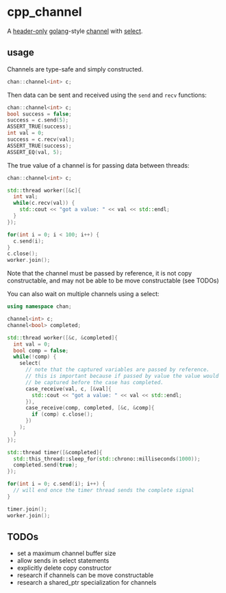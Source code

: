 # cpp_channel

A [header-only](https://github.com/donniet/cpp_channel/blob/master/include/channel.hpp) [golang](https://golang.org)-style [channel](https://golang.org/ref/spec#Channel_types) with [select](https://golang.org/ref/spec#Select_statements).  

## usage

Channels are type-safe and simply constructed.

```cpp
chan::channel<int> c;
```

Then data can be sent and received using the `send` and `recv` functions:

```cpp
chan::channel<int> c;
bool success = false;
success = c.send(5);
ASSERT_TRUE(success);
int val = 0;
success = c.recv(val);
ASSERT_TRUE(success);
ASSERT_EQ(val, 5);
```

The true value of a channel is for passing data between threads:

```cpp
chan::channel<int> c;

std::thread worker([&c]{
  int val;
  while(c.recv(val)) {
    std::cout << "got a value: " << val << std::endl;
  }
});

for(int i = 0; i < 100; i++) {
  c.send(i);
}
c.close();
worker.join();
```

Note that the channel must be passed by reference, it is not copy constructable, and may not be able to be move constructable (see TODOs)

You can also wait on multiple channels using a select:

```cpp
using namespace chan;

channel<int> c;
channel<bool> completed;

std::thread worker([&c, &completed]{
  int val = 0;
  bool comp = false;
  while(!comp) {
    select(
      // note that the captured variables are passed by reference.
      // this is important because if passed by value the value would
      // be captured before the case has completed.
      case_receive(val, c, [&val]{
        std::cout << "got a value: " << val << std::endl;
      }),
      case_receive(comp, completed, [&c, &comp]{
        if (comp) c.close();
      })
    );
  }
});

std::thread timer([&completed]{
  std::this_thread::sleep_for(std::chrono::milliseconds(1000));
  completed.send(true);
});

for(int i = 0; c.send(i); i++) { 
  // will end once the timer thread sends the complete signal
}

timer.join();
worker.join();
```

## TODOs
- set a maximum channel buffer size
- allow sends in select statements
- explicitly delete copy constructor
- research if channels can be move constructable
- research a shared_ptr specialization for channels
